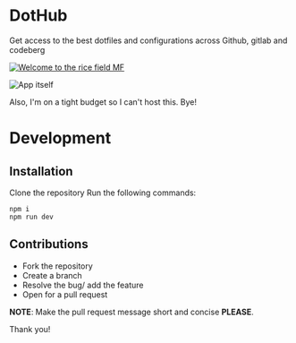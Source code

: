 # DotHub

Get access to the best dotfiles and configurations across Github, gitlab and codeberg

[![Welcome to the rice field MF](https://nocamels.com/wp-content/uploads/2022/12/a-1-1024x576.jpg)](https://www.youtube.com/watch?v=RuofJYG2yak)

![App itself](./Screenshot_20240919_104353.png)

Also, I'm on a tight budget so I can't host this. Bye!


# Development

## Installation

Clone the repository
Run the following commands:
```
npm i 
npm run dev
```

## Contributions

- Fork the repository
- Create a branch
- Resolve the bug/ add the feature
- Open for a pull request

**NOTE**: Make the pull request message short and concise **PLEASE**.

Thank you!
